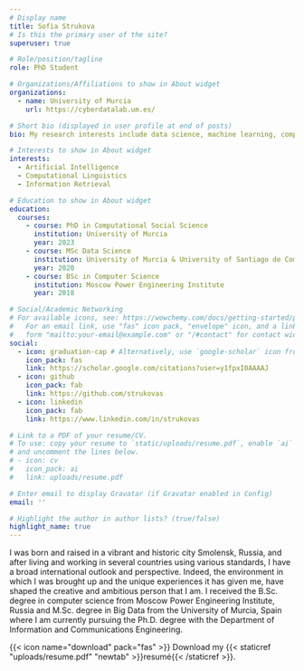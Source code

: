 ```yaml
---
# Display name
title: Sofia Strukova
# Is this the primary user of the site?
superuser: true

# Role/position/tagline
role: PhD Student

# Organizations/Affiliations to show in About widget
organizations:
  - name: University of Murcia
    url: https://cyberdatalab.um.es/

# Short bio (displayed in user profile at end of posts)
bio: My research interests include data science, machine learning, computational social science and learning analytics.

# Interests to show in About widget
interests:
  - Artificial Intelligence
  - Computational Linguistics
  - Information Retrieval

# Education to show in About widget
education:
  courses:
    - course: PhD in Computational Social Science
      institution: University of Murcia
      year: 2023
    - course: MSc Data Science
      institution: University of Murcia & University of Santiago de Compostela
      year: 2020
    - course: BSc in Computer Science
      institution: Moscow Power Engineering Institute
      year: 2018

# Social/Academic Networking
# For available icons, see: https://wowchemy.com/docs/getting-started/page-builder/#icons
#   For an email link, use "fas" icon pack, "envelope" icon, and a link in the
#   form "mailto:your-email@example.com" or "/#contact" for contact widget.
social:
  - icon: graduation-cap # Alternatively, use `google-scholar` icon from `ai` icon pack
    icon_pack: fas
    link: https://scholar.google.com/citations?user=y1fpxI0AAAAJ
  - icon: github
    icon_pack: fab
    link: https://github.com/strukovas
  - icon: linkedin
    icon_pack: fab
    link: https://www.linkedin.com/in/strukovas

# Link to a PDF of your resume/CV.
# To use: copy your resume to `static/uploads/resume.pdf`, enable `ai` icons in `params.toml`,
# and uncomment the lines below.
# - icon: cv
#   icon_pack: ai
#   link: uploads/resume.pdf

# Enter email to display Gravatar (if Gravatar enabled in Config)
email: ''

# Highlight the author in author lists? (true/false)
highlight_name: true
---
```


I was born and raised in a vibrant and historic city Smolensk, Russia, and after living and working in several countries using various standards, I have a broad international outlook and perspective. Indeed, the environment in which I was brought up and the unique experiences it has given me, have shaped the creative and ambitious person that I am.
I received the B.Sc. degree in computer science from Moscow Power Engineering Institute, Russia and M.Sc. degree in Big Data from the University of Murcia, Spain where I am currently pursuing the Ph.D. degree with the Department of Information and Communications Engineering.

{{< icon name="download" pack="fas" >}} Download my {{< staticref "uploads/resume.pdf" "newtab" >}}resumé{{< /staticref >}}.
